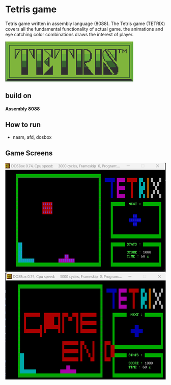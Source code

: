 
# Tetris game 

Tetris game written in assembly language (8088). The Tetris game (TETRIX) covers all the fundamental functionality of actual game. the animations and eye catching color combinations draws the interest of player.




![App Screenshot](https://github.com/arsalmanan1/TETRIS/blob/main/New%20folder%20(2)/tetris.png?raw=true)


## build on
#### Assembly 8088
## How to run

- nasm, afd, dosbox 


## Game Screens
![App Screenshot](https://github.com/arsalmanan1/TETRIS/blob/main/New%20folder%20(2)/phase1mainscrn.png?raw=true)![App Screenshot](https://github.com/arsalmanan1/TETRIS/blob/main/New%20folder%20(2)/phase1gameend1.png?raw=true)
